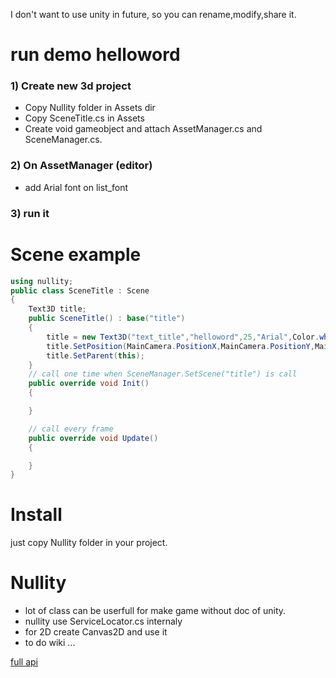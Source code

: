 I don't want to use unity in future, so you can rename,modify,share it.</br>

# run demo helloword
### 1) Create new 3d project
- Copy Nullity folder in Assets dir
- Copy SceneTitle.cs in Assets
- Create void gameobject and attach AssetManager.cs and SceneManager.cs.
### 2) On AssetManager (editor)
- add Arial font on list_font
### 3) run it

# Scene example
```csharp
using nullity;
public class SceneTitle : Scene
{
    Text3D title;
    public SceneTitle() : base("title")
    {
        title = new Text3D("text_title","helloword",25,"Arial",Color.white);
        title.SetPosition(MainCamera.PositionX,MainCamera.PositionY,MainCamera.PositionZ+23);
        title.SetParent(this);
    }
    // call one time when SceneManager.SetScene("title") is call
    public override void Init()
    {

    }

    // call every frame
    public override void Update()
    {

    }
}
```
# Install 
just copy Nullity folder in your project.

# Nullity
- lot of class can be userfull for make game without doc of unity.
- nullity use ServiceLocator.cs internaly 
- for 2D create Canvas2D and use it  
- to do wiki ...

[full api](https://github.com/oblerion/Nullity/wiki)



